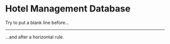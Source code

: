 # Hotel Management Database
Try to put a blank line before...

---

...and after a horizontal rule.
